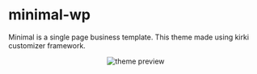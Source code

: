# minimal-wp
Minimal is a single page business template. This theme made using kirki customizer framework. 

<p align="center"><img src="./assets/img/previw/minimal-preview.jpg" alt="theme preview" /></p>
